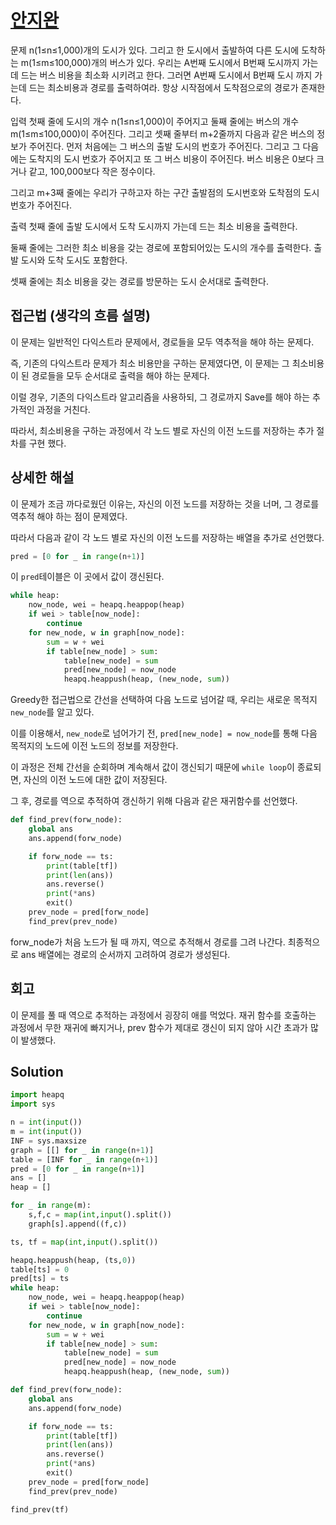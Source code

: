 # [안지완](https://github.com/synoti21)

문제
n(1≤n≤1,000)개의 도시가 있다. 그리고 한 도시에서 출발하여 다른 도시에 도착하는 m(1≤m≤100,000)개의 버스가 있다. 우리는 A번째 도시에서 B번째 도시까지 가는데 드는 버스 비용을 최소화 시키려고 한다. 그러면 A번째 도시에서 B번째 도시 까지 가는데 드는 최소비용과 경로를 출력하여라. 항상 시작점에서 도착점으로의 경로가 존재한다.

입력
첫째 줄에 도시의 개수 n(1≤n≤1,000)이 주어지고 둘째 줄에는 버스의 개수 m(1≤m≤100,000)이 주어진다. 그리고 셋째 줄부터 m+2줄까지 다음과 같은 버스의 정보가 주어진다. 먼저 처음에는 그 버스의 출발 도시의 번호가 주어진다. 그리고 그 다음에는 도착지의 도시 번호가 주어지고 또 그 버스 비용이 주어진다. 버스 비용은 0보다 크거나 같고, 100,000보다 작은 정수이다.

그리고 m+3째 줄에는 우리가 구하고자 하는 구간 출발점의 도시번호와 도착점의 도시번호가 주어진다.

출력
첫째 줄에 출발 도시에서 도착 도시까지 가는데 드는 최소 비용을 출력한다.

둘째 줄에는 그러한 최소 비용을 갖는 경로에 포함되어있는 도시의 개수를 출력한다. 출발 도시와 도착 도시도 포함한다.

셋째 줄에는 최소 비용을 갖는 경로를 방문하는 도시 순서대로 출력한다.

## 접근법 (생각의 흐름 설명)

이 문제는 일반적인 다익스트라 문제에서, 경로들을 모두 역추적을 해야 하는 문제다.

즉, 기존의 다익스트라 문제가 최소 비용만을 구하는 문제였다면, 이 문제는 그 최소비용이 된 경로들을 모두 순서대로 출력을 해야 하는 문제다.

이럴 경우, 기존의 다익스트라 알고리즘을 사용하되, 그 경로까지 Save를 해야 하는 추가적인 과정을 거친다.

따라서, 최소비용을 구하는 과정에서 각 노드 별로 자신의 이전 노드를 저장하는 추가 절차를 구현 했다.
## 상세한 해설

이 문제가 조금 까다로웠던 이유는, 자신의 이전 노드를 저장하는 것을 너머, 그 경로를 역추적 해야 하는 점이 문제였다.

따라서 다음과 같이 각 노드 별로 자신의 이전 노드를 저장하는 배열을 추가로 선언했다.
```python
pred = [0 for _ in range(n+1)]
```

이 `pred`테이블은 이 곳에서 값이 갱신된다.
```python
while heap:
    now_node, wei = heapq.heappop(heap)
    if wei > table[now_node]:
        continue
    for new_node, w in graph[now_node]:
        sum = w + wei
        if table[new_node] > sum:
            table[new_node] = sum
            pred[new_node] = now_node
            heapq.heappush(heap, (new_node, sum))

```
Greedy한 접근법으로 간선을 선택하여 다음 노드로 넘어갈 때, 우리는 새로운 목적지 `new_node`를 알고 있다.

이를 이용해서, `new_node`로 넘어가기 전, `pred[new_node] = now_node`를 통해 다음 목적지의 노드에 이전 노드의 정보를 저장한다.

이 과정은 전체 간선을 순회하며 계속해서 값이 갱신되기 때문에 `while loop`이 종료되면, 자신의 이전 노드에 대한 값이 저장된다.

그 후, 경로를 역으로 추적하여 갱신하기 위해 다음과 같은 재귀함수를 선언했다.
```python
def find_prev(forw_node):
    global ans
    ans.append(forw_node)

    if forw_node == ts:
        print(table[tf])
        print(len(ans))
        ans.reverse()
        print(*ans)
        exit()
    prev_node = pred[forw_node]
    find_prev(prev_node)
```
forw_node가 처음 노드가 될 때 까지, 역으로 추적해서 경로를 그려 나간다. 최종적으로 ans 배열에는 경로의 순서까지 고려하여 경로가 생성된다.
<!--기술 면접을 면접관 앞에서 한다는 생각으로 설명-->
<!--시복도, 알고리즘 선택 이유 등-->

## 회고
이 문제를 풀 때 역으로 추적하는 과정에서 굉장히 애를 먹었다. 재귀 함수를 호출하는 과정에서 무한 재귀에 빠지거나, prev 함수가 제대로 갱신이 되지 않아 시간 초과가 많이 발생했다.
<!--이런 유형은 이렇게 접근하면 좋겠다 (이유와 함께)-->

## Solution

<!--전체 코드 첨부-->

```python
import heapq
import sys

n = int(input())
m = int(input())
INF = sys.maxsize
graph = [[] for _ in range(n+1)]
table = [INF for _ in range(n+1)]
pred = [0 for _ in range(n+1)]
ans = []
heap = []

for _ in range(m):
    s,f,c = map(int,input().split())
    graph[s].append((f,c))

ts, tf = map(int,input().split())

heapq.heappush(heap, (ts,0))
table[ts] = 0
pred[ts] = ts
while heap:
    now_node, wei = heapq.heappop(heap)
    if wei > table[now_node]:
        continue
    for new_node, w in graph[now_node]:
        sum = w + wei
        if table[new_node] > sum:
            table[new_node] = sum
            pred[new_node] = now_node
            heapq.heappush(heap, (new_node, sum))

def find_prev(forw_node):
    global ans
    ans.append(forw_node)

    if forw_node == ts:
        print(table[tf])
        print(len(ans))
        ans.reverse()
        print(*ans)
        exit()
    prev_node = pred[forw_node]
    find_prev(prev_node)

find_prev(tf)
```